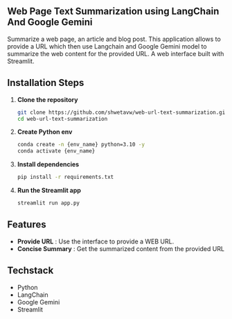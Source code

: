 ## **Web Page Text Summarization using LangChain And Google Gemini**

Summarize a web page, an article and blog post. This application allows to provide a URL which then use Langchain and Google Gemini model to summarize the web content for the provided URL.
A web interface built with Streamlit.


## **Installation Steps**

1. **Clone the repository**
   ```bash
   git clone https://github.com/shwetavw/web-url-text-summarization.git
   cd web-url-text-summarization
   ```

2. **Create Python env**
   ```bash
   conda create -n {env_name} python=3.10 -y
   conda activate {env_name}
   ```

3. **Install dependencies**
   ```bash
   pip install -r requirements.txt
   ```

4. **Run the Streamlit app**
   ```bash
   streamlit run app.py
   ```

## **Features**

- **Provide URL** : Use the interface to provide a WEB URL.
- **Concise Summary** : Get the summarized content from the provided URL

## **Techstack**
- Python
- LangChain
- Google Gemini
- Streamlit

